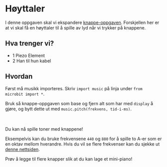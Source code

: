 # Høyttaler

I denne oppgaven skal vi ekspandere [knappe-oppgaven](https://informativ.github.io/microbit-oppgaver/experiments/button_intro/task).
Forskjellen her er at vi skal få en høyttaler til å spille av lyd når vi trykker på knappene.

## Hva trenger vi?
* 1 Piezo Element
* 2 Han til hun kabel

## Hvordan
Først må musikk importeres.
Skriv `import music` på linja under `from microbit import *`.

Bruk så knappe-oppgaven som base og fjern alt som har med `display` å gjøre, og bytt dette ut med `music.pitch(frekvens, tid-i-ms)`.

<br><br>
Du kan nå spille toner med knappene!

Eksempelvis kan du bruke frekvensene `440` og `880` for å spille to A-er som er en oktav mellom hverandre.
Hvis du vil se flere frekvenser kan du sjekke ut [denne nettsiden](http://www.phy.mtu.edu/~suits/notefreqs.html).

Prøv å legge til flere knapper slik at du kan lage et mini-piano!
